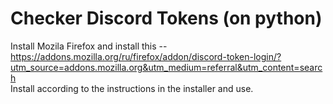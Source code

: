 # Checker Discord Tokens (on python)

Install Mozila Firefox and install this -- https://addons.mozilla.org/ru/firefox/addon/discord-token-login/?utm_source=addons.mozilla.org&utm_medium=referral&utm_content=search         
Install according to the instructions in the installer and use.
